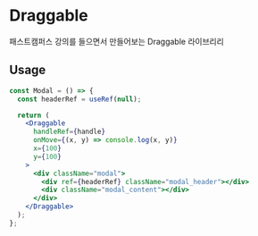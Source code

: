 # Draggable

패스트캠퍼스 강의를 들으면서 만들어보는 Draggable 라이브리리

## Usage

```jsx
const Modal = () => {
  const headerRef = useRef(null);

  return (
    <Draggable
      handleRef={handle}
      onMove={(x, y) => console.log(x, y)}
      x={100}
      y={100}
    >
      <div className="modal">
        <div ref={headerRef} className="modal_header"></div>
        <div className="modal_content"></div>
      </div>
    </Draggable>
  );
};
```
